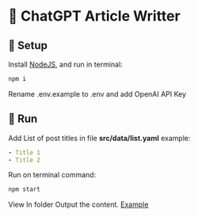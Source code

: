 # 🤖 ChatGPT Article Writter

## 🚀 Setup

Install [NodeJS](https://nodejs.org/en), and run in terminal:

```sh
npm i
```

Rename .env.example to .env and add OpenAI API Key

## 🏃 Run

Add List of post titles in file **src/data/list.yaml** example:

```yaml
- Title 1
- Title 2
```

Run on terminal command:

```sh
npm start
```

View In folder Output the content. [Example](output/cloudflare-worker.md)
